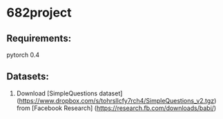 # 682project

## Requirements:
pytorch 0.4

## Datasets:
1. Download [SimpleQuestions dataset] (https://www.dropbox.com/s/tohrsllcfy7rch4/SimpleQuestions_v2.tgz) 
from [Facebook Research] (https://research.fb.com/downloads/babi/)




